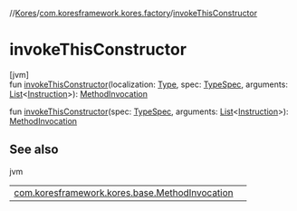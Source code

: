 //[Kores](../../index.md)/[com.koresframework.kores.factory](index.md)/[invokeThisConstructor](invoke-this-constructor.md)

# invokeThisConstructor

[jvm]\
fun [invokeThisConstructor](invoke-this-constructor.md)(localization: [Type](https://docs.oracle.com/javase/8/docs/api/java/lang/reflect/Type.html), spec: [TypeSpec](../com.koresframework.kores.base/-type-spec/index.md), arguments: [List](https://kotlinlang.org/api/latest/jvm/stdlib/kotlin.collections/-list/index.html)<[Instruction](../com.koresframework.kores/-instruction/index.md)>): [MethodInvocation](../com.koresframework.kores.base/-method-invocation/index.md)

fun [invokeThisConstructor](invoke-this-constructor.md)(spec: [TypeSpec](../com.koresframework.kores.base/-type-spec/index.md), arguments: [List](https://kotlinlang.org/api/latest/jvm/stdlib/kotlin.collections/-list/index.html)<[Instruction](../com.koresframework.kores/-instruction/index.md)>): [MethodInvocation](../com.koresframework.kores.base/-method-invocation/index.md)

## See also

jvm

| | |
|---|---|
| [com.koresframework.kores.base.MethodInvocation](../com.koresframework.kores.base/-method-invocation/index.md) |  |
